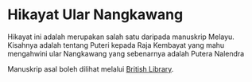 # Hikayat Ular Nangkawang

Hikayat ini adalah merupakan salah satu daripada manuskrip Melayu. Kisahnya adalah tentang Puteri kepada Raja Kembayat yang mahu mengahwini ular Nangkawang yang sebenarnya adalah Putera Nalendra

Manuskrip asal boleh dilihat melalui [British Library](http://www.bl.uk/manuscripts/Viewer.aspx?ref=mss_malay_a_1_fs001r).